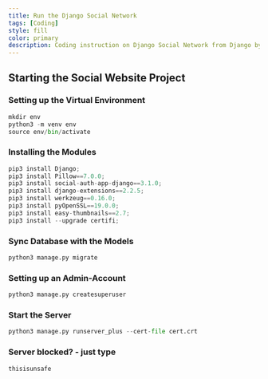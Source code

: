 ```yaml
---
title: Run the Django Social Network
tags: [Coding]
style: fill
color: primary
description: Coding instruction on Django Social Network from Django by Example.
---
```


## Starting the Social Website Project

### Setting up the Virtual Environment
```python
mkdir env
python3 -m venv env
source env/bin/activate
```

### Installing the Modules
```python
pip3 install Django;
pip3 install Pillow==7.0.0;
pip3 install social-auth-app-django==3.1.0;
pip3 install django-extensions==2.2.5;
pip3 install werkzeug==0.16.0;
pip3 install pyOpenSSL==19.0.0;
pip3 install easy-thumbnails==2.7;
pip3 install --upgrade certifi;
```

### Sync Database with the Models
```python
python3 manage.py migrate
```

### Setting up an Admin-Account
```python
python3 manage.py createsuperuser
```

### Start the Server
```python
python3 manage.py runserver_plus --cert-file cert.crt
```

### Server blocked? - just type
```python
thisisunsafe
```
